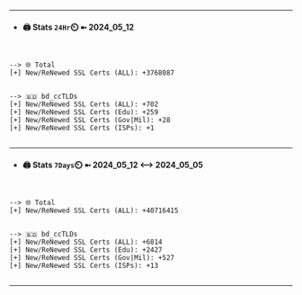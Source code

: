 

---
- #### 🖨️ **Stats** `24Hr`⏲️ ➼ 2024_05_12
```console


--> 🌐 Total
[+] New/ReNewed SSL Certs (ALL): +3768087


--> 🇧🇩 bd_ccTLDs
[+] New/ReNewed SSL Certs (ALL): +702
[+] New/ReNewed SSL Certs (Edu): +259
[+] New/ReNewed SSL Certs (Gov|Mil): +28
[+] New/ReNewed SSL Certs (ISPs): +1


```

---
- #### 🖨️ **Stats** `7Days`⏲️ ➼ 2024_05_12 <--> 2024_05_05
```console


--> 🌐 Total
[+] New/ReNewed SSL Certs (ALL): +40716415


--> 🇧🇩 bd_ccTLDs
[+] New/ReNewed SSL Certs (ALL): +6814
[+] New/ReNewed SSL Certs (Edu): +2427
[+] New/ReNewed SSL Certs (Gov|Mil): +527
[+] New/ReNewed SSL Certs (ISPs): +13


```

---

